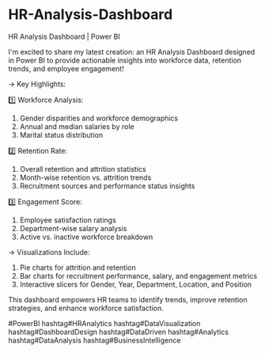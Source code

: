 # HR-Analysis-Dashboard

HR Analysis Dashboard | Power BI

I'm excited to share my latest creation: an HR Analysis Dashboard designed in Power BI to provide actionable insights into workforce data, retention trends, and employee engagement!

-> Key Highlights:

1️⃣ Workforce Analysis:
1. Gender disparities and workforce demographics
2. Annual and median salaries by role
3. Marital status distribution

2️⃣ Retention Rate:
1. Overall retention and attrition statistics
2. Month-wise retention vs. attrition trends
3. Recruitment sources and performance status insights

3️⃣ Engagement Score:
1. Employee satisfaction ratings
2. Department-wise salary analysis
3. Active vs. inactive workforce breakdown

-> Visualizations Include:
1. Pie charts for attrition and retention
2. Bar charts for recruitment performance, salary, and engagement metrics
3. Interactive slicers for Gender, Year, Department, Location, and Position

This dashboard empowers HR teams to identify trends, improve retention strategies, and enhance workforce satisfaction.

#PowerBI hashtag#HRAnalytics hashtag#DataVisualization hashtag#DashboardDesign hashtag#DataDriven hashtag#Analytics hashtag#DataAnalysis hashtag#BusinessIntelligence
